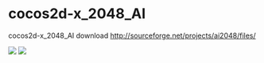 # cocos2d-x_2048_AI
cocos2d-x_2048_AI
download  http://sourceforge.net/projects/ai2048/files/

<img src="https://github.com/tiancode/cocos2d-x_2048_AI/blob/master/Resources/Screen%20Shot%202015-06-03%20at%2011.04.49%20AM.png" >

<img src="https://github.com/tiancode/cocos2d-x_2048_AI/blob/master/Resources/Screen%20Shot%202015-06-03%20at%2011.11.03%20AM.png" >
